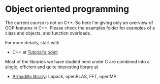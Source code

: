 # Object oriented programming

The current course is not on C++. So here I'm giving only an overview of OOP features in C++. Please check the examples folder for examples of a class and objects, and function overloads.

For more details, start with

- C++ at [Tutorial's point](https://www.tutorialspoint.com/cplusplus/index.htm)

Most of the libraries we have studied here under C are combined into a single, efficient and quite interesting library at

- [Armadillo library](http://arma.sourceforge.net): Lapack, openBLAS, FFT, openMP.
